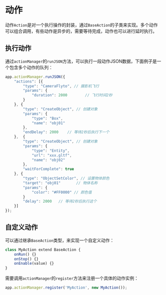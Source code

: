 # 动作
<!-- action -->

动作`Action`是对一个执行操作的封装，通过`BaseAction`的子类来实现。多个动作可以组合调用，有些动作是异步的，需要等待完成，动作也可以进行延时执行。

## 执行动作
通过`actionManager`的`runJSON`方法，可以执行一段动作JSON数据，下面例子是一个包含多个动作的队列：
```javascript
app.actionManager.runJSON({
    "actions": [{
        "type": "CameraFlyto", // 摄影机飞行
        "params": {
            "duration": 2000		// 飞行时间2秒
        }
    }, {
        "type": "CreateObject", // 创建对象
        "params": {
            "type": "Box",
            "name": "obj01"
        },
        "endDelay": 2000	// 等待2秒后执行下一个
    },  {
        "type": "CreateObject", // 创建对象
        "params": {
            "type": "Entity",
            "url": "xxx.gltf",
            "name": "obj02"
        },
        "waitForComplete": true
    }, {
        "type": "ObjectSetColor", // 设置物体颜色
        "target": "obj01"		// 物体名称
        "params": {
            "color": "#FF0000" // 颜色值
        }
        "delay": 2000	// 等待2秒后执行这个
    }]
});
```

## 自定义动作
可以通过继承`BaseAction`类型，来实现一个自定义动作：
```javascript
class MyAction extend BaseAction {
    onRun() {}
    onStop() {}
    onEnable(value) {}
}
```

需要调用`actionManager`的`register`方法来注册一个具体的动作实例：
```javascript
app.actionManager.register('MyAction', new MyAction());
```

